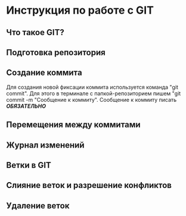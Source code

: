 # Инструкция по работе с GIT

## Что такое GIT? 

## Подготовка репозитория

## Создание коммита
Для создания новой фиксации коммита используется команда "git commit". Для этого в терминале с папкой-репозиторием пишем "git commit -m "Сообщение к коммиту". Сообщение к коммиту писать ***ОБЯЗАТЕЛЬНО***

## Перемещения между коммитами

## Журнал изменений

## Ветки в GIT

## Слияние веток и разрешение конфликтов

## Удаление веток